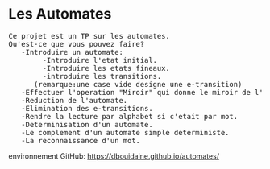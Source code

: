 # Les Automates
<pre>
Ce projet est un TP sur les automates.
Qu'est-ce que vous pouvez faire?
   -Introduire un automate:
    	-Introduire l'etat initial.
    	-Introduire les etats fineaux.
    	-introduire les transitions.
      (remarque:une case vide designe une e-transition) 
   -Effectuer l'operation "Miroir" qui donne le miroir de l'automate introduit.
   -Reduction de l'automate.
   -Elimination des e-transitions.
   -Rendre la lecture par alphabet si c'etait par mot.
   -Determinisation d'un automate.
   -Le complement d'un automate simple deterministe.
   -La reconnaissance d'un mot.
</pre>
environnement GitHub: https://dbouidaine.github.io/automates/
